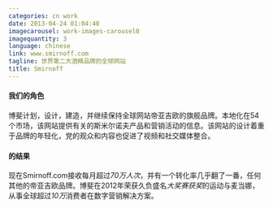 ```yaml
---
categories: cn work
date: 2013-04-24 01:04:40
imagecarousel: work-images-carousel0
imagequantity: 3
language: chinese
link: www.smirnoff.com
tagline: 世界第二大酒精品牌的全球网站
title: Smirnoff
---
```


#### 我们的角色
博斐计划，设计，建造，并继续保持全球网站帝亚吉欧的旗舰品牌。本地化在54个市场，该网站提供有关的斯米尔诺夫产品和营销活动的信息。该网站的设计着重于品牌的年轻化，党的观众和内容也促进了视频和社交媒体整合。

#### 的结果
现在Smirnoff.com接收每月超过*70万人次*，并有一个转化率几乎翻了一番，任何其他的帝亚吉欧品牌。博斐在2012年荣获久负盛名*大奖赛获奖*的运动与麦当娜，从事全球超过*10万*消费者在数字营销解决方案。